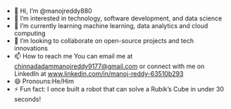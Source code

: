 - 👋 Hi, I’m @manojreddy880
- 👀 I’m interested in technology, software development, and data science
- 🌱 I’m currently learning machine learning, data analytics and cloud computing
- 💞️ I’m looking to collaborate on open-source projects and tech innovations
- 📫 How to reach me You can email me at chinnadadammanojreddy9177@gmail.com or connect with me on LinkedIn at www.linkedin.com/in/manoj-reddy-63510b293
- 😄 Pronouns:He/Him
- ⚡ Fun fact: I once built a robot that can solve a Rubik’s Cube in under 30 seconds!

<!---
manojreddy880/manojreddy880 is a ✨ special ✨ repository because its `README.md` (this file) appears on your GitHub profile.
You can click the Preview link to take a look at your changes.
--->
